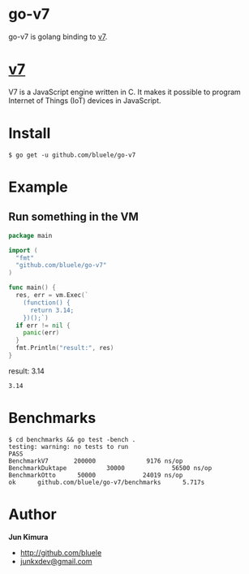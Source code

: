 # go-v7

go-v7 is golang binding to [v7](https://github.com/cesanta/v7).

# [v7](https://github.com/cesanta/v7)

V7 is a JavaScript engine written in C. It makes it possible to program Internet of Things (IoT) devices in JavaScript.

# Install

```
$ go get -u github.com/bluele/go-v7
```

# Example

## Run something in the VM

```go
package main

import (
  "fmt"
  "github.com/bluele/go-v7"
)

func main() {
  res, err = vm.Exec(`
    (function() {
      return 3.14;
    })();`)
  if err != nil {
    panic(err)
  }
  fmt.Println("result:", res)
}
```
result: 3.14
```
3.14
```

# Benchmarks

```
$ cd benchmarks && go test -bench .
testing: warning: no tests to run
PASS
BenchmarkV7       200000              9176 ns/op
BenchmarkDuktape           30000             56500 ns/op
BenchmarkOtto      50000             24019 ns/op
ok      github.com/bluele/go-v7/benchmarks      5.717s
```

# Author

**Jun Kimura**

* <http://github.com/bluele>
* <junkxdev@gmail.com>